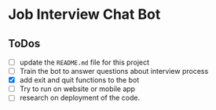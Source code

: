 # Job Interview Chat Bot

## ToDos

- [ ] update the `README.md` file for this project
- [ ] Train the bot to answer questions about interview process
- [x] add exit and quit functions to the bot
- [ ] Try to run on website or mobile app
- [ ] research on deployment of the code.